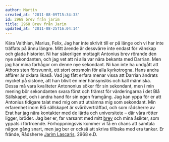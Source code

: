 ```yaml
---
author: Martin
created_at: '2011-08-09T15:34:33'
id: 2968 brev från jarim
title: 2968 Brev från Jarim
updated_at: '2011-08-25T16:04:14'
---
```

Kära Valthian, Marius, Felix, Jag har inte skrivit till er på länge och vi har inte träffats på ännu längre. Mitt ärende är dessvärre inte endast för vänskap och glada historier. Ni har säkerligen mottagit Antonius brev rörande den nye sekondanten, och jag vet att ni alla var nära bekanta med Darrian. Men jag har mina farhågor om denne nye sekondant. Ni kan inte ha undgått att Athors sten försvunnit, ett stort orosmoln för alla kyrkotrogna. Hans andra affärer är oklara likaså. Vad jag fått erfara menar vissa att Darrian ändrats mycket på sistone, att han blivit en mer hänsynslös och kall människa. Dessa må vara kvaliteter Antononius söker för sin sekondant, men i min mening bör sekondanten svara först och främst för värderingarna i det Blå Sällskapet, och i andra hand för sin egen framgång. Jag kan yppa för er att Antonius tidigare talat med mig om att utnämna mig som sekondant. Min erfarenhet inom Blå sällskapet är svåröverträffad, och som rådsherre av Erat har jag nära kontakter med de lärda och universitete – där våra rötter ligger, bröder. Jag ber er, far varsamt med mitt [brev] och mina åsikter, som yppats i förtroende. Förhoppningsvis kommer vi få en chans att samtala någon gång snart, men jag ber er också att skriva tillbaka med era tankar. Er frände, Rådsherre [Jarim Lascaris], 2968 e.D.

  [brev]: %5Baurl%20t95%5D
  [Jarim Lascaris]: %5Baurl%20p1019%5D